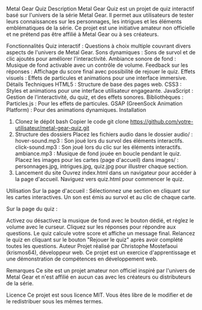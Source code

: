 Metal Gear Quiz
Description
Metal Gear Quiz est un projet de quiz interactif basé sur l'univers de la série Metal Gear. Il permet aux utilisateurs de tester leurs connaissances sur les personnages, les intrigues et les éléments emblématiques de la série. Ce projet est une initiative amateur non officielle et ne prétend pas être affilié à Metal Gear ou à ses créateurs.

Fonctionnalités
Quiz interactif : Questions à choix multiple couvrant divers aspects de l'univers de Metal Gear.
Sons dynamiques : Sons de survol et de clic ajoutés pour améliorer l'interactivité.
Ambiance sonore de fond : Musique de fond activable avec un contrôle de volume.
Feedback sur les réponses : Affichage du score final avec possibilité de rejouer le quiz.
Effets visuels : Effets de particules et animations pour une interface immersive.
Détails Techniques
HTML5 : Structure de base des pages web.
CSS3 : Styles et animations pour une interface utilisateur engageante.
JavaScript : Gestion de l'interactivité, du quiz, et des effets sonores.
Bibliothèques :
Particles.js : Pour les effets de particules.
GSAP (GreenSock Animation Platform) : Pour des animations dynamiques.
Installation

1. Clonez le dépôt
   bash
   Copier le code
   git clone https://github.com/votre-utilisateur/metal-gear-quiz.git
2. Structure des dossiers
   Placez les fichiers audio dans le dossier audio/ :
   hover-sound.mp3 : Son joué lors du survol des éléments interactifs.
   click-sound.mp3 : Son joué lors du clic sur les éléments interactifs.
   ambiance.mp3 : Musique de fond jouée en boucle pendant le quiz.
   Placez les images pour les cartes (page d'accueil) dans images/ :
   personnages.jpg, intrigues.jpg, quiz.jpg pour illustrer chaque section.
3. Lancement du site
   Ouvrez index.html dans un navigateur pour accéder à la page d'accueil.
   Naviguez vers quiz.html pour commencer le quiz.

Utilisation
Sur la page d'accueil : Sélectionnez une section en cliquant sur les cartes interactives. Un son est émis au survol et au clic de chaque carte.

Sur la page du quiz :

Activez ou désactivez la musique de fond avec le bouton dédié, et réglez le volume avec le curseur.
Cliquez sur les réponses pour répondre aux questions. Le quiz calcule votre score et affiche un message final.
Relancez le quiz en cliquant sur le bouton "Rejouer le quiz" après avoir complété toutes les questions.
Auteur
Projet réalisé par Christophe Mostefaoui (krismos64), développeur web.
Ce projet est un exercice d'apprentissage et une démonstration de compétences en développement web.

Remarques
Ce site est un projet amateur non officiel inspiré par l'univers de Metal Gear et n'est affilié en aucun cas avec les créateurs ou distributeurs de la série.

Licence
Ce projet est sous licence MIT. Vous êtes libre de le modifier et de le redistribuer sous les mêmes termes.
